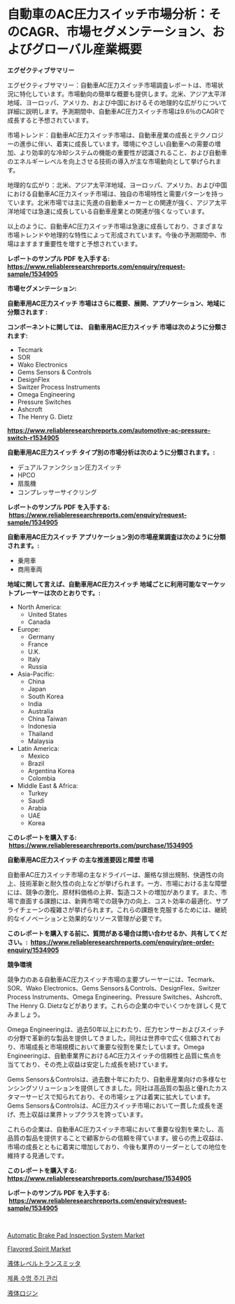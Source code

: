 <p><h1>自動車のAC圧力スイッチ市場分析：そのCAGR、市場セグメンテーション、およびグローバル産業概要</h1></p><p><strong>エグゼクティブサマリー</strong></p>
<p><p>エグゼクティブサマリー：自動車AC圧力スイッチ市場調査レポートは、市場状況に特化しています。市場動向の簡単な概要も提供します。北米、アジア太平洋地域、ヨーロッパ、アメリカ、および中国におけるその地理的な広がりについて詳細に説明します。予測期間中、自動車AC圧力スイッチ市場は9.6％のCAGRで成長すると予想されています。</p><p>市場トレンド：自動車AC圧力スイッチ市場は、自動車産業の成長とテクノロジーの進歩に伴い、着実に成長しています。環境にやさしい自動車への需要の増加、より効率的な冷却システムの機能の重要性が認識されること、および自動車のエネルギーレベルを向上させる技術の導入が主な市場動向として挙げられます。</p><p>地理的な広がり：北米、アジア太平洋地域、ヨーロッパ、アメリカ、および中国における自動車AC圧力スイッチ市場は、独自の市場特性と需要パターンを持っています。北米市場では主に先進の自動車メーカーとの関連が強く、アジア太平洋地域では急速に成長している自動車産業との関連が強くなっています。</p><p>以上のように、自動車AC圧力スイッチ市場は急速に成長しており、さまざまな市場トレンドや地理的な特性によって形成されています。今後の予測期間中、市場はますます重要性を増すと予想されています。</p></p>
<p><strong>レポートのサンプル PDF を入手する: <a href="https://www.reliableresearchreports.com/enquiry/request-sample/1534905">https://www.reliableresearchreports.com/enquiry/request-sample/1534905</a></strong></p>
<p><strong>市場セグメンテーション:</strong></p>
<p><strong> 自動車用AC圧力スイッチ 市場はさらに概要、展開、アプリケーション、地域に分類されます :</strong></p>
<p><strong>コンポーネントに関しては、 自動車用AC圧力スイッチ 市場は次のように分類されます: &nbsp;</strong></p>
<p><ul><li>Tecmark</li><li>SOR</li><li>Wako Electronics</li><li>Gems Sensors & Controls</li><li>DesignFlex</li><li>Switzer Process Instruments</li><li>Omega Engineering</li><li>Pressure Switches</li><li>Ashcroft</li><li>The Henry G. Dietz</li></ul></p>
<p><strong><a href="https://www.reliableresearchreports.com/automotive-ac-pressure-switch-r1534905">https://www.reliableresearchreports.com/automotive-ac-pressure-switch-r1534905</a></strong></p>
<p><strong> 自動車用AC圧力スイッチ タイプ別の市場分析は次のように分類されます。:</strong></p>
<p><ul><li>デュアルファンクション圧力スイッチ</li><li>HPCO</li><li>扇風機</li><li>コンプレッサーサイクリング</li></ul></p>
<p><strong>レポートのサンプル PDF を入手する: &nbsp;<a href="https://www.reliableresearchreports.com/enquiry/request-sample/1534905">https://www.reliableresearchreports.com/enquiry/request-sample/1534905</a></strong></p>
<p><strong> 自動車用AC圧力スイッチ アプリケーション別の市場産業調査は次のように分類されます。:</strong></p>
<p><ul><li>乗用車</li><li>商用車両</li></ul></p>
<p><strong>地域に関して言えば、自動車用AC圧力スイッチ 地域ごとに利用可能なマーケットプレーヤーは次のとおりです。:</strong></p>
<p><ul>
    <li>
        North America:
        <ul>
            <li>United States</li>
            <li>Canada</li>
        </ul>
    </li>
    <li>
        Europe:
        <ul>
            <li>Germany</li>
            <li>France</li>
            <li>U.K.</li>
            <li>Italy</li>
            <li>Russia</li>
        </ul>
    </li>
    <li>
        Asia-Pacific:
        <ul>
            <li>China</li>
            <li>Japan</li>
            <li>South Korea</li>
            <li>India</li>
            <li>Australia</li>
            <li>China Taiwan</li>
            <li>Indonesia</li>
            <li>Thailand</li>
            <li>Malaysia</li>
        </ul>
    </li>
    <li>
        Latin America:
        <ul>
            <li>Mexico</li>
            <li>Brazil</li>
            <li>Argentina Korea</li>
            <li>Colombia</li>
        </ul>
    </li>
    <li>
        Middle East & Africa:
        <ul>
            <li>Turkey</li>
            <li>Saudi</li>
            <li>Arabia</li>
            <li>UAE</li>
            <li>Korea</li>
        </ul>
    </li>
    </ul></p>
<p><strong>このレポートを購入する: &nbsp;<a href="https://www.reliableresearchreports.com/purchase/1534905">https://www.reliableresearchreports.com/purchase/1534905</a></strong></p>
<p><strong>自動車用AC圧力スイッチ の主な推進要因と障壁 市場</strong></p>
<p><p>自動車AC圧力スイッチ市場の主なドライバーは、厳格な排出規制、快適性の向上、技術革新と耐久性の向上などが挙げられます。一方、市場における主な障壁には、競争の激化、原材料価格の上昇、製造コストの増加があります。また、市場で直面する課題には、新興市場での競争力の向上、コスト効率の最適化、サプライチェーンの複雑さが挙げられます。これらの課題を克服するためには、継続的なイノベーションと効果的なリソース管理が必要です。</p></p>
<p><strong>このレポートを購入する前に、質問がある場合は問い合わせるか、共有してください。:&nbsp; <a href="https://www.reliableresearchreports.com/enquiry/pre-order-enquiry/1534905">https://www.reliableresearchreports.com/enquiry/pre-order-enquiry/1534905</a></strong></p>
<p><strong>競争環境</strong></p>
<p><p>競争力のある自動車AC圧力スイッチ市場の主要プレーヤーには、Tecmark、SOR、Wako Electronics、Gems Sensors＆Controls、DesignFlex、Switzer Process Instruments、Omega Engineering、Pressure Switches、Ashcroft、The Henry G. Dietzなどがあります。これらの企業の中でいくつかを詳しく見てみましょう。</p><p>Omega Engineeringは、過去50年以上にわたり、圧力センサーおよびスイッチの分野で革新的な製品を提供してきました。同社は世界中で広く信頼されており、市場成長と市場規模において重要な役割を果たしています。Omega Engineeringは、自動車業界におけるAC圧力スイッチの信頼性と品質に焦点を当てており、その売上収益は安定した成長を続けています。</p><p>Gems Sensors＆Controlsは、過去数十年にわたり、自動車産業向けの多様なセンシングソリューションを提供してきました。同社は高品質の製品と優れたカスタマーサービスで知られており、その市場シェアは着実に拡大しています。Gems Sensors＆Controlsは、AC圧力スイッチ市場において一貫した成長を遂げ、売上収益は業界トップクラスを誇っています。</p><p>これらの企業は、自動車AC圧力スイッチ市場において重要な役割を果たし、高品質の製品を提供することで顧客からの信頼を得ています。彼らの売上収益は、市場の成長とともに着実に増加しており、今後も業界のリーダーとしての地位を維持する見通しです。</p></p>
<p><strong>このレポートを購入する: &nbsp; <a href="https://www.reliableresearchreports.com/purchase/1534905">https://www.reliableresearchreports.com/purchase/1534905</a></strong></p>
<p><strong>レポートのサンプル PDF を入手する: &nbsp;<a href="https://www.reliableresearchreports.com/enquiry/request-sample/1534905">https://www.reliableresearchreports.com/enquiry/request-sample/1534905</a></strong><strong></strong></p>
<p>&nbsp;</p>
<p><p><a href="https://issuu.com/reportprime-2/docs/automatic-brake-pad-inspection-system-market-size-">Automatic Brake Pad Inspection System Market</a></p><p><a href="https://github.com/gulaimolin/Market-Research-Report-List-3/blob/main/flavored-spirit-market.md">Flavored Spirit Market</a></p><p><a href="https://github.com/LeanneBruen2023/Market-Research-Report-List-1/blob/main/725925718310.md">液体レベルトランスミッタ</a></p><p><a href="https://github.com/vsap75a286l/Market-Research-Report-List-1/blob/main/243715916796.md">제품 수명 주기 관리</a></p><p><a href="https://medium.com/@victor.sharp87978/%E6%B6%B2%E4%BD%93%E3%83%AD%E3%82%B8%E3%83%B3%E5%B8%82%E5%A0%B4%E3%81%AE%E5%88%86%E6%9E%90-%E3%82%B0%E3%83%AD%E3%83%BC%E3%83%90%E3%83%AB-%E3%82%A4%E3%83%B3%E3%83%80%E3%82%B9%E3%83%88%E3%83%AA%E3%83%BC%E3%81%AE%E8%A6%8B%E9%80%9A%E3%81%97%E3%81%A8%E4%BA%88%E6%B8%AC-2024%E5%B9%B4%E3%81%8B%E3%82%892031%E5%B9%B4%E3%81%BE%E3%81%A7-9798d903d488">液体ロジン</a></p></p>